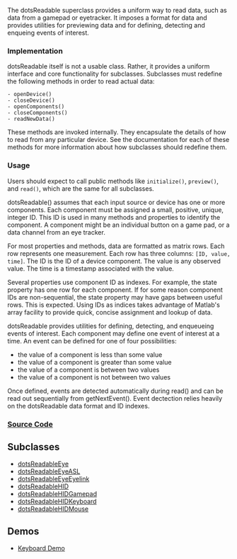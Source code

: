 The dotsReadable superclass provides a uniform way to read data, such as data from a gamepad or eyetracker.  It imposes a format for data and provides utilities for previewing data and for defining, detecting and enqueing events of interest.

### Implementation
dotsReadable itself is not a usable class.  Rather, it provides a uniform interface and core functionality for subclasses.  Subclasses must redefine the following methods in order to read actual data:

```
- openDevice()
- closeDevice()
- openComponents()
- closeComponents()
- readNewData()
```

These methods are invoked internally.  They encapsulate the details of how to read from any particular device.  See the documentation for each of these methods for more information about how subclasses should redefine them.

### Usage
Users should expect to call public methods like `initialize()`, `preview()`, and `read()`, which are the same for all subclasses.

dotsReadable() assumes that each input source or device has one or more components.  Each component must be assigned a small, positive, unique, integer ID.  This ID is used in many methods and properties to identify the component.  A component might be an individual button on a game pad, or a data channel from an eye tracker.

For most properties and methods, data are formatted as matrix rows. Each row represents one measurement.  Each row has three columns: `[ID, value, time]`.  The ID is the ID of a device component.  The value is any observed value.  The time is a timestamp associated with the value.

Several properties use component ID as indexes.  For example, the state property has one row for each component.  If for some reason component IDs are non-sequential, the state property may have gaps between useful rows.  This is expected.  Using IDs as indices takes advantage of Matlab's array facility to provide quick, concise assignment and lookup of data.

dotsReadable provides utilities for defining, detecting, and enqueueing events of interest.  Each component may define one event of interest at a time.  An event can be defined for one of four possibilities:

* the value of a component is less than some value
* the value of a component is greater than some value
* the value of a component is between two values
* the value of a component is not between two values

Once defined, events are detected automatically during read() and can be read out sequentially from getNextEvent().  Event dectection relies heavily on the dotsReadable data format and ID indexes.

### [Source Code](https://github.com/TheGoldLab/Lab-Matlab-Control/blob/master/snow-dots/classes/readable/dotsReadable.m)

## Subclasses

* [dotsReadableEye](https://github.com/TheGoldLab/Lab-Matlab-Control/blob/master/snow-dots/classes/readable/dotsReadableEye.m)
* [dotsReadableEyeASL](https://github.com/TheGoldLab/Lab-Matlab-Control/blob/master/snow-dots/classes/readable/dotsReadableEyeASL.m)
* [dotsReadableEyeEyelink](https://github.com/TheGoldLab/Lab-Matlab-Control/blob/master/snow-dots/classes/readable/dotsReadableEyeEyelink.m)
* [dotsReadableHID](https://github.com/TheGoldLab/Lab-Matlab-Control/blob/master/snow-dots/classes/readable/dotsReadableHID.m)
* [dotsReadableHIDGamepad](https://github.com/TheGoldLab/Lab-Matlab-Control/blob/master/snow-dots/classes/readable/dotsReadableHIDGamepad.m)
* [dotsReadableHIDKeyboard](https://github.com/TheGoldLab/Lab-Matlab-Control/blob/master/snow-dots/classes/readable/dotsReadableHIDKeyboard.m)
* [dotsReadableHIDMouse](https://github.com/TheGoldLab/Lab-Matlab-Control/blob/master/snow-dots/classes/readable/dotsReadableHIDMouse.m)

## Demos

* [Keyboard Demo](https://github.com/TheGoldLab/Lab-Matlab-Control/wiki/Keyboard-Type-Test-demo)